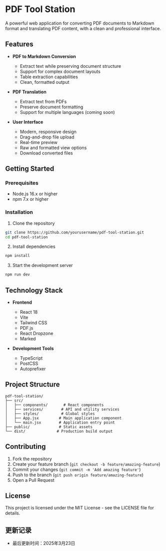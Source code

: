 # PDF Tool Station

A powerful web application for converting PDF documents to Markdown format and translating PDF content, with a clean and professional interface.

## Features

- **PDF to Markdown Conversion**
  - Extract text while preserving document structure
  - Support for complex document layouts
  - Table extraction capabilities
  - Clean, formatted output

- **PDF Translation**
  - Extract text from PDFs
  - Preserve document formatting
  - Support for multiple languages (coming soon)

- **User Interface**
  - Modern, responsive design
  - Drag-and-drop file upload
  - Real-time preview
  - Raw and formatted view options
  - Download converted files

## Getting Started

### Prerequisites

- Node.js 16.x or higher
- npm 7.x or higher

### Installation

1. Clone the repository
```bash
git clone https://github.com/yourusername/pdf-tool-station.git
cd pdf-tool-station
```

2. Install dependencies
```bash
npm install
```

3. Start the development server
```bash
npm run dev
```

## Technology Stack

- **Frontend**
  - React 18
  - Vite
  - Tailwind CSS
  - PDF.js
  - React Dropzone
  - Marked

- **Development Tools**
  - TypeScript
  - PostCSS
  - Autoprefixer

## Project Structure

```
pdf-tool-station/
├── src/
│   ├── components/       # React components
│   ├── services/        # API and utility services
│   ├── styles/          # Global styles
│   ├── App.jsx         # Main application component
│   └── main.jsx        # Application entry point
├── public/             # Static assets
└── dist/              # Production build output
```

## Contributing

1. Fork the repository
2. Create your feature branch (`git checkout -b feature/amazing-feature`)
3. Commit your changes (`git commit -m 'Add amazing feature'`)
4. Push to the branch (`git push origin feature/amazing-feature`)
5. Open a Pull Request

## License

This project is licensed under the MIT License - see the LICENSE file for details.

## 更新记录
- 最后更新时间：2025年3月23日